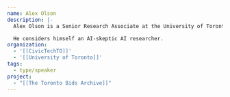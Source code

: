 ```yaml
---
name: Alex Olson
description: |-
  Alex Olson is a Senior Research Associate at the University of Toronto's Centre for Analytics and AI Engineering (CARTE). Collaborating with faculty, staff, and students, Alex explores innovative ways to integrate artificial intelligence (AI) into their work. He is dedicated to advancing cutting-edge applied AI research and promoting the practical implementation of AI solutions.

  He considers himself an AI-skeptic AI researcher.
organization:
  - '[[CivicTechTO]]'
  - '[[University of Toronto]]'
tags:
  - type/speaker
project:
  - "[[The Toronto Bids Archive]]"
---
```

